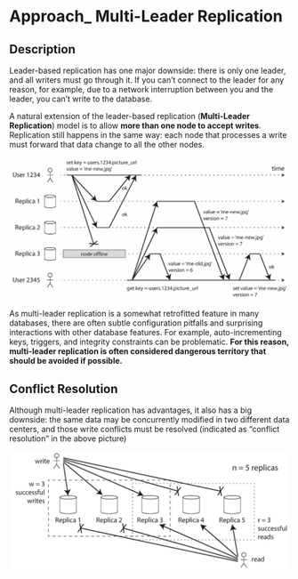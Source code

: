 # Approach_ Multi-Leader Replication

## Description

Leader-based replication has one major downside: there is only one leader, and all writers must go through it. If you can’t connect to the leader for any reason, for example, due to a network interruption between you and the leader, you can’t write to the database.

A natural extension of the leader-based replication (**Multi-Leader Replication**) model is to allow **more than one node to accept writes**. Replication still happens in the same way: each node that processes a write must forward that data change to all the other nodes.

![](approach_leaderless_replication/image2.jpg)

As multi-leader replication is a somewhat retrofitted feature in many databases, there are often subtle configuration pitfalls and surprising interactions with other database features. For example, auto-incrementing keys, triggers, and integrity constraints can be problematic. **For this reason, multi-leader replication is often considered dangerous territory that should be avoided if possible.**

## Conflict Resolution

Although multi-leader replication has advantages, it also has a big downside: the same data may be concurrently modified in two different data centers, and those write conflicts must be resolved (indicated as “conflict resolution” in the above picture)

![](approach_leaderless_replication/image1.jpg)
